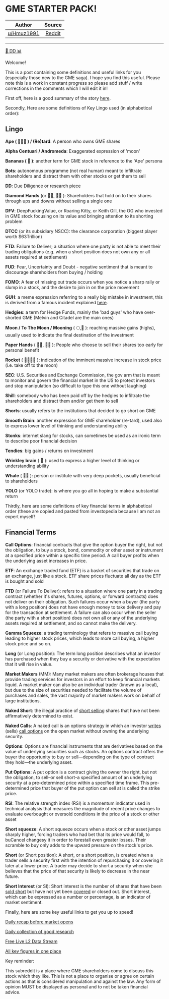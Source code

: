GME STARTER PACK!
=================

| Author      | Source | 
|  :----:     |    :----:   |        
| [u/Hmuz1991](https://www.reddit.com/user/Hmuz1991/) | [Reddit](https://web.archive.org/web/20210321105011if_/https://www.reddit.com/r/GME/duplicates/lzxb35/gme_starter_pack/) |

---

[🔬 DD 📊](https://www.reddit.com/r/GME/search?q=flair_name%3A%22%F0%9F%94%AC%20DD%20%F0%9F%93%8A%22&restrict_sr=1)

Welcome!

This is a post containing some definitions and useful links for you (especially those new to the GME saga). I hope you find this useful. Please note this is a work in constant progress so please add stuff / write corrections in the comments which I will edit it in!

First off, here is a good summary of the story [here](https://www.reddit.com/r/GME/comments/lzgjmb/my_typofilled_twitter_thread_on_gme_backstory_has/).

Secondly, Here are some definitions of Key Lingo used (in alphabetical order):

## Lingo

**Ape ( 🐒🦧🦍 ) / (Re)tard**: A person who owns GME shares

**Alpha Centuari / Andromeda**: Exaggerated expression of 'moon'

**Bananas ( 🍌 )**: another term for GME stock in reference to the 'Ape' persona

**Bots**: autonomous programme (not real human) meant to infiltrate shareholders and distract them with other stocks or get them to sell

**DD**: Due Diligence or research piece

**Diamond Hands** (or 💎🙌, 💎👐 ): Shareholders that hold on to their shares through ups and downs without selling a single one

**DFV**: DeepFuckingValue, or Roaring Kitty, or Keith Gill, the OG who invested in GME stock focusing on its value and bringing attention to its shorting problem

**DTCC** (or its subsidiary NSCC): the clearance corporation (biggest player worth $63Trillion)

**FTD**: Failure to Deliver; a situation where one party is not able to meet their trading obligations (e.g. when a short position does not own any or all assets required at settlement)

**FUD**: Fear, Uncertainty and Doubt - negative sentiment that is meant to discourage shareholders from buying / holding

**FOMO**: A fear of missing out trade occurs when you notice a sharp rally or slump in a stock, and the desire to join in on the price movement

**GUH**: a meme expression referring to a really big mistake in investment, this is derived from a famous incident explained [here](https://youtube.com/watch?v=qKXrVriacUM).

**Hedgies**: a term for Hedge Funds, mainly the 'bad guys' who have over-shorted GME (Melvin and Citadel are the main ones)

**Moon / To The Moon / Mooning** ( 🌕,🌝 ): reaching massive gains (highs), usually used to indicate the final destination of the investment

**Paper Hands** ( 🧻🙌, 🧻👐 ): People who choose to sell their shares too early for personal benefit

**Rocket** ( 🚀🚀🚀🚀 ): indication of the imminent massive increase in stock price (i.e. take off to the moon)

**SEC**: U.S. Securities and Exchange Commission, the gov arm that is meant to monitor and govern the financial market in the US to protect investors and stop manipulation (so difficult to type this one without laughing)

**Shill**: somebody who has been paid off by the hedgies to infiltrate the shareholders and distract them and/or get them to sell

**Shorts**: usually refers to the institutions that decided to go short on GME

**Smooth Brain**: another expression for GME shareholder (re-tard), used also to express lower level of thinking and understanding ability

**Stonks**: internet slang for stocks, can sometimes be used as an ironic term to describe poor financial decision

**Tendies**: big gains / returns on investment

**Wrinkley brain** ( 🧠 ): used to express a higher level of thinking or understanding ability

**Whale** ( 🐋🐳 ): person or institute with very deep pockets, usually beneficial to shareholders

**YOLO** (or YOLO trade): is where you go all in hoping to make a substantial return


Thirdly, here are some definitions of key financial terms in alphabetical order (these are copied and pasted from investopedia because I am not an expert myself!

## Financial Terms

**Call Options**: financial contracts that give the option buyer the right, but not the obligation, to buy a stock, bond, commodity or other asset or instrument at a specified price within a specific time period. A call buyer profits when the underlying asset increases in price.

**ETF**: An exchange traded fund (ETF) is a basket of securities that trade on an exchange, just like a stock. ETF share prices fluctuate all day as the ETF is bought and sold

**FTD** (or Failure To Deliver): refers to a situation where one party in a trading contract (whether it's shares, futures, options, or forward contracts) does not deliver on their obligation. Such failures occur when a buyer (the party with a long position) does not have enough money to take delivery and pay for the transaction at settlement. A failure can also occur when the seller (the party with a short position) does not own all or any of the underlying assets required at settlement, and so cannot make the delivery.

**Gamma Squeeze**: a trading terminology that refers to massive call buying leading to higher stock prices, which leads to more call buying, a higher stock price and so on.

**Long** (or Long position): The term long position describes what an investor has purchased when they buy a security or derivative with the expectation that it will rise in value.

**Market Makers** (MM): Many market makers are often brokerage houses that provide trading services for investors in an effort to keep financial markets liquid. A market maker can also be an individual trader (known as a local), but due to the size of securities needed to facilitate the volume of purchases and sales, the vast majority of market makers work on behalf of large institutions.

**Naked Short**: the illegal practice of [short selling](https://www.investopedia.com/terms/s/shortselling.asp) shares that have not been affirmatively determined to exist.

**Naked Calls**: A naked call is an options strategy in which an investor [writes](https://www.investopedia.com/terms/w/writing-an-option.asp) (sells) [call options](https://www.investopedia.com/terms/c/calloption.asp) on the open market without owning the underlying security.

**Options**: Options are financial instruments that are derivatives based on the value of underlying securities such as stocks. An options contract offers the buyer the opportunity to buy or sell—depending on the type of contract they hold—the underlying asset.

**Put Options**: A put option is a contract giving the owner the right, but not the obligation, to sell–or sell short–a specified amount of an underlying security at a pre-determined price within a specified time frame. This pre-determined price that buyer of the put option can sell at is called the strike price.

**RSI**: The relative strength index (RSI) is a momentum indicator used in technical analysis that measures the magnitude of recent price changes to evaluate overbought or oversold conditions in the price of a stock or other asset

**Short squeeze**: A short squeeze occurs when a stock or other asset jumps sharply higher, forcing traders who had bet that its price would fall, to buCancel changesy it in order to forestall even greater losses. Their scramble to buy only adds to the upward pressure on the stock's price.

**Short** (or Short position): A short, or a short position, is created when a trader sells a security first with the intention of repurchasing it or covering it later at a lower price. A trader may decide to short a security when she believes that the price of that security is likely to decrease in the near future.

**Short Interest** (or SI): Short interest is the number of shares that have been [sold short](https://www.investopedia.com/terms/s/shortselling.asp) but have not yet been [covered](https://www.investopedia.com/terms/s/shortcovering.asp) or closed out. Short interest, which can be expressed as a number or percentage, is an indicator of market sentiment.


Finally, here are some key useful links to get you up to speed!

[Daily recap before market opens](https://www.reddit.com/user/rensole/submitted/)

[Daily collection of good research](https://www.reddit.com/r/GME/comments/lj1wqv/a_comprehensive_compilation_of_all_due_diligence/)

[Free Live L2 Data Stream](https://www.youtube.com/channel/UCdwwRjEyseTOUYxUWZn2Uqw)

[All key figures in one place](https://gme.crazyawesomecompany.com/)



Key reminder:

This subreddit is a place where GME shareholders come to discuss this stock which they like. This is not a place to organise or agree on certain actions as that is considered manipulation and against the law. Any form of opinion MUST be displayed as personal and to not be taken financial advice.
